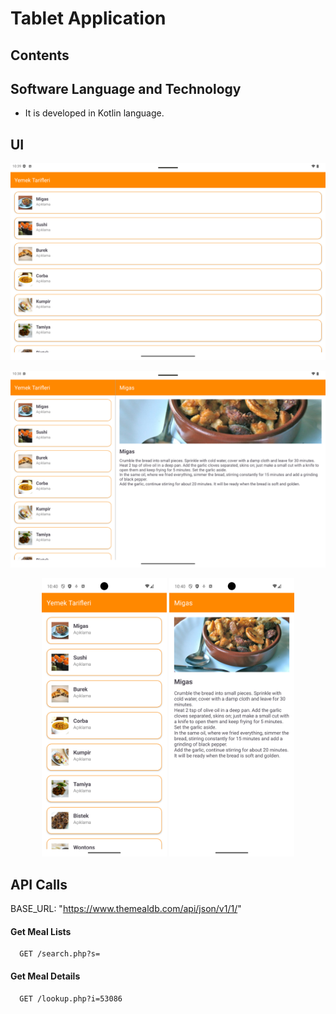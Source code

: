 # Tablet Application

## Contents

## Software Language and Technology

- It is developed in Kotlin language.

## UI

<p align="center">
  <img src="tablet-list.png" alt="Tablet List" width="600"/>
</p>


<p align="center">
  <img src="tablet-detail.png" alt="Tablet Detail" width="600"/>
</p>

<p align="center">
  <img src="phone-list.png" alt="Phone List" width="200"/>
  <img src="phone-detail.png" alt="Phone Detail" width="200"/>
</p>

## API Calls

BASE_URL: "https://www.themealdb.com/api/json/v1/1/"

#### Get Meal Lists

```
  GET /search.php?s=
```

#### Get Meal Details

```
  GET /lookup.php?i=53086
```




